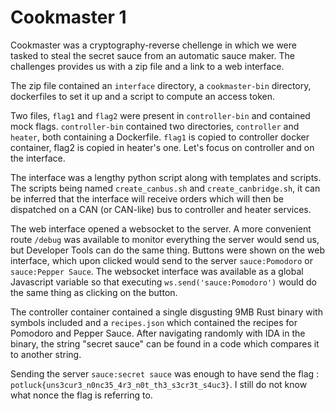 Cookmaster 1
============

Cookmaster was a cryptography-reverse chellenge in which we were tasked to steal the secret sauce from an automatic sauce maker. The challenges provides us with a zip file and a link to a web interface.

The zip file contained an `interface` directory, a `cookmaster-bin` directory, dockerfiles to set it up and a script to compute an access token.

Two files, `flag1` and `flag2` were present in `controller-bin` and contained mock flags. `controller-bin` contained two directories, `controller` and `heater`, both containing a Dockerfile. `flag1` is copied to controller docker container, flag2 is copied in heater's one. Let's focus on controller and on the interface.

The interface was a lengthy python script along with templates and scripts.
The scripts being named `create_canbus.sh` and `create_canbridge.sh`, it can be inferred that the interface will receive orders which will then be dispatched on a CAN (or CAN-like) bus to controller and heater services.

The web interface opened a websocket to the server. A more convenient route `/debug` was available to monitor everything the server would send us, but Developer Tools can do the same thing.
Buttons were shown on the web interface, which upon clicked would send to the server `sauce:Pomodoro` or `sauce:Pepper Sauce`.
The websocket interface was available as a global Javascript variable so that executing `ws.send('sauce:Pomodoro')` would do the same thing as clicking on the button.

The controller container contained a single disgusting 9MB Rust binary with symbols included and a `recipes.json` which contained the recipes for Pomodoro and Pepper Sauce.
After navigating randomly with IDA in the binary, the string "secret sauce" can be found in a code which compares it to another string.

Sending the server `sauce:secret sauce` was enough to have send the flag : `potluck{uns3cur3_n0nc35_4r3_n0t_th3_s3cr3t_s4uc3}`.
I still do not know what nonce the flag is referring to.
